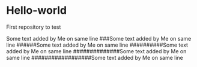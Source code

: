 # Hello-world
First repository to test

Some text added by Me on same line
###Some text added by Me on same line
######Some text added by Me on same line
##########Some text added by Me on same line
##############Some text added by Me on same line
##################Some text added by Me on same line

